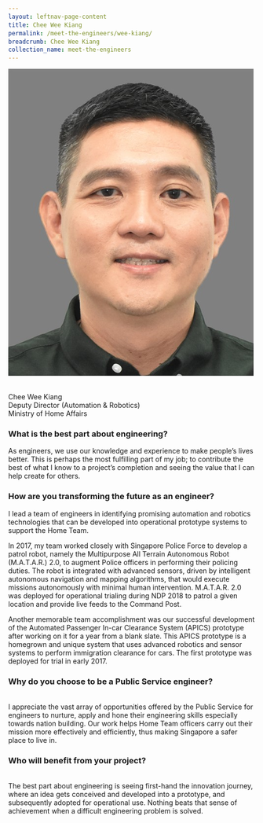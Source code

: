 ```yaml
---
layout: leftnav-page-content
title: Chee Wee Kiang
permalink: /meet-the-engineers/wee-kiang/
breadcrumb: Chee Wee Kiang
collection_name: meet-the-engineers
---
```


![Chee Wee Kiang](/images/wee-kiang.jpeg)

<br>Chee Wee Kiang
<br>Deputy Director (Automation & Robotics)
<br/>Ministry of Home Affairs

### What is the best part about engineering?

As engineers, we use our knowledge and experience to make people’s lives better. This is perhaps the most fulfilling part of my job; to contribute the best of what I know to a project’s completion and seeing the value that I can help create for others.

### How are you transforming the future as an engineer?
I lead a team of engineers in identifying promising automation and robotics technologies that can be developed into operational prototype systems to support the Home Team.

In 2017, my team worked closely with Singapore Police Force to develop a patrol robot, namely the Multipurpose All Terrain Autonomous Robot (M.A.T.A.R.) 2.0, to augment Police officers in performing their policing duties. The robot is integrated with advanced sensors, driven by intelligent autonomous navigation and mapping algorithms, that would execute missions autonomously with minimal human intervention. M.A.T.A.R. 2.0 was deployed for operational trialing during NDP 2018 to patrol a given location and provide live feeds to the Command Post.

Another memorable team accomplishment was our successful development of the Automated Passenger In-car Clearance System (APICS) prototype after working on it for a year from a blank slate. This APICS prototype is a homegrown and unique system that uses advanced robotics and sensor systems to perform immigration clearance for cars. The first prototype was deployed for trial in early 2017.

### Why do you choose to be a Public Service engineer?
<br/>I appreciate the vast array of opportunities offered by the Public Service for engineers to nurture, apply and hone their engineering skills especially towards nation building. Our work helps Home Team officers carry out their mission more effectively and efficiently, thus making Singapore a safer place to live in.

### Who will benefit from your project?
<br/>The best part about engineering is seeing first-hand the innovation journey, where an idea gets conceived and developed into a prototype, and subsequently adopted for operational use. Nothing beats that sense of achievement when a difficult engineering problem is solved.

